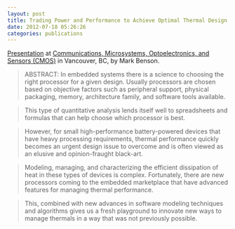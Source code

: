 ```yaml
---
layout: post
title: Trading Power and Performance to Achieve Optimal Thermal Design for Battery-Powered Devices
date: 2012-07-18 05:26:26
categories: publications
---
```


[Presentation](http://www.logicpd.com/news/press-releases/logic-pds-director-of-software-strategy-to-speak-at-cmos-emerging-technolog/) at [Communications, Microsystems, Optoelectronics, and Sensors (CMOS)](http://www.cmoset.com/) in Vancouver, BC, by Mark Benson. 

> ABSTRACT: In embedded systems there is a science to choosing the right processor for a given design. Usually processors are chosen based on objective factors such as peripheral support, physical packaging, memory, architecture family, and software tools available. 

> This type of quantitative analysis lends itself well to spreadsheets and formulas that can help choose which processor is best. 

> However, for small high-performance battery-powered devices that have heavy processing requirements, thermal performance quickly becomes an urgent design issue to overcome and is often viewed as an elusive and opinion-fraught black-art. 

> Modeling, managing, and characterizing the efficient dissipation of heat in these types of devices is complex. Fortunately, there are new processors coming to the embedded marketplace that have advanced features for managing thermal performance. 

> This, combined with new advances in software modeling techniques and algorithms gives us a fresh playground to innovate new ways to manage thermals in a way that was not previously possible.

